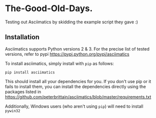 # The-Good-Old-Days.
Testing out Asciimatics by skidding the example script they gave :)



Installation
------------

Asciimatics supports Python versions 2 & 3. For the precise list of tested versions, refer to pypi <https://pypi.python.org/pypi/asciimatics>

To install asciimatics, simply install with `pip` as follows:

    pip install asciimatics

This should install all your dependencies for you.  If you don't use pip or it fails to install
them, you can install the dependencies directly using the packages listed in https://github.com/peterbrittain/asciimatics/blob/master/requirements.txt

Additionally, Windows users (who aren't using `pip`) will need to install `pywin32`
